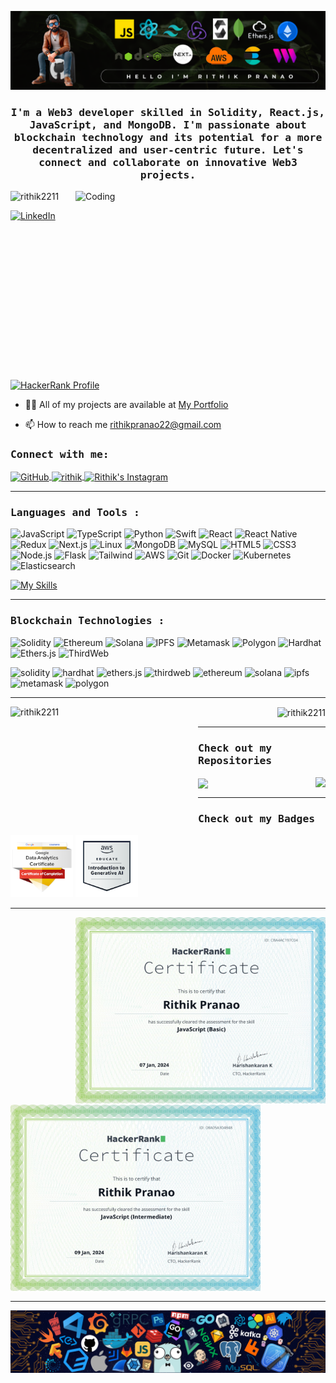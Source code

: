 [![MasterHead](/assests/banner1.png)](https://www.linkedin.com/in/rithik-pranao-61221b18b/)

<h3 align="center"><b><samp>I'm a Web3 developer skilled in Solidity, React.js, JavaScript, and MongoDB. I'm passionate about blockchain technology and its potential for a more decentralized and user-centric future. Let's connect and collaborate on innovative Web3 projects.</samp></b></h3>

<img align="right" alt="Coding" width="400" height="300" src="https://media.giphy.com/media/f3iwJFOVOwuy7K6FFw/giphy.gif">

<p align="left"> <img src="https://komarev.com/ghpvc/?username=rithik2211&label=Profile%20views&color=0e75b6&style=flat" alt="rithik2211" /> </p>

<p align="left">
  <a href="https://www.linkedin.com/in/rithik-pranao-61221b18b/" target="_blank">
    <img src="https://img.shields.io/badge/LinkedIn-Connect-blue?logo=linkedin&style=for-the-badge" alt="LinkedIn" height="30" />
  </a>
</p>

<p align="left">
 <a href="https://www.hackerrank.com/profile/rithikpranao22" target="_blank">
  <img align="center" src="https://img.shields.io/badge/HackerRank-Profile-green?logo=hackerrank&style=for-the-badge" alt="HackerRank Profile" height="30" />
</a>
</p>

- 👨‍💻 All of my projects are available at <a href="https://rithik2211.github.io/Rithik_Portfolio/" target="_blank"> My Portfolio </a>
  
- 📫 How to reach me rithikpranao22@gmail.com

<h3><b><samp>Connect with me:</samp></b></h3>
<p align="left">
<a href="https://github.com/Rithik2211" target="_blank">
  <img align="center" src="https://raw.githubusercontent.com/rahuldkjain/github-profile-readme-generator/master/src/images/icons/Social/github.svg" alt="GitHub" height="30" width="40" />
</a>
<a href="https://www.linkedin.com/in/rithik-pranao-61221b18b/" target="blank">
  <img align="center" src="https://raw.githubusercontent.com/rahuldkjain/github-profile-readme-generator/master/src/images/icons/Social/linked-in-alt.svg" alt="rithik" height="30" width="40" />
</a>
<a href="https://www.instagram.com/rithik_pranao_22/" target="_blank">
  <img align="center" src="https://raw.githubusercontent.com/rahuldkjain/github-profile-readme-generator/master/src/images/icons/Social/instagram.svg" alt="Rithik's Instagram" height="30" width="40" />
</a>
</p>

<hr>

<h3><b><samp>Languages and Tools :</samp></b></h3>

![JavaScript](https://img.shields.io/badge/JavaScript-F7DF1E?style=flat-square&logo=javascript&logoColor=black)
![TypeScript](https://img.shields.io/badge/TypeScript-3178C6?style=flat-square&logo=typescript&logoColor=white)
![Python](https://img.shields.io/badge/Python-3776AB?style=flat-square&logo=Python&logoColor=white)
![Swift](https://img.shields.io/badge/Swift-005571?style=flat-square&logo=swift&logoColor=white)
![React](https://img.shields.io/badge/React-61DAFB?style=flat-square&logo=react&logoColor=black)
![React Native](https://img.shields.io/badge/React%20Native-20232A?style=flat-square&logo=react&logoColor=61DAFB)
![Redux](https://img.shields.io/badge/Redux-764ABC?style=flat-square&logo=redux&logoColor=white)
![Next.js](https://img.shields.io/badge/Next.js-000000?style=flat-square&logo=next.js&logoColor=white)
![Linux](https://img.shields.io/badge/Linux-FCC624?style=flat-square&logo=linux&logoColor=black)
![MongoDB](https://img.shields.io/badge/MongoDB-47A248?style=flat-square&logo=mongodb&logoColor=white)
![MySQL](https://img.shields.io/badge/MySQL-4479A1?style=flat-square&logo=MySQL&logoColor=white)
![HTML5](https://img.shields.io/badge/HTML5-E34F26?style=flat-square&logo=HTML5&logoColor=white)
![CSS3](https://img.shields.io/badge/CSS3-1572B6?style=flat-square&logo=CSS3&logoColor=white)
![Node.js](https://img.shields.io/badge/Node.js-339933?style=flat-square&logo=node.js&logoColor=white)
![Flask](https://img.shields.io/badge/Flask-000000?style=flat-square&logo=flask&logoColor=white)
![Tailwind](https://img.shields.io/badge/Tailwind-06B6D4?style=flat-square&logo=tailwindcss&logoColor=white)
![AWS](https://img.shields.io/badge/AWS-232F3E?style=flat-square&logo=amazon-aws&logoColor=white)
![Git](https://img.shields.io/badge/Git-F05032?style=flat-square&logo=git&logoColor=white)
![Docker](https://img.shields.io/badge/Docker-2496ED?style=flat-square&logo=docker&logoColor=white)
![Kubernetes](https://img.shields.io/badge/Kubernetes-326CE5?style=flat-square&logo=kubernetes&logoColor=white)
![Elasticsearch](https://img.shields.io/badge/Elasticsearch-005571?style=flat-square&logo=elasticsearch&logoColor=white)

[![My Skills](https://skillicons.dev/icons?i=js,ts,py,swift,react,redux,nextjs,linux,mongodb,mysql,html,css,nodejs,flask,tailwind,aws,git,docker,kubernetes,elasticsearch)](https://skillicons.dev)
 
<hr>
    
<h3><b><samp>Blockchain Technologies :</samp></b></h3>

![Solidity](https://img.shields.io/badge/Solidity-363636?style=flat-square&logo=solidity&logoColor=white)
![Ethereum](https://img.shields.io/badge/Ethereum-3C3C3D?style=flat-square&logo=ethereum&logoColor=white)
![Solana](https://img.shields.io/badge/Solana-9945FF?style=flat-square&logo=solana&logoColor=white)
![IPFS](https://img.shields.io/badge/IPFS-65C2CB?style=flat-square&logo=ipfs&logoColor=white)
![Metamask](https://img.shields.io/badge/MetaMask-FF9E00?style=flat-square&logo=metamask&logoColor=white)
![Polygon](https://img.shields.io/badge/Polygon-8247E5?style=flat-square&logo=polygon&logoColor=white)
![Hardhat](https://img.shields.io/badge/Hardhat-FFF100?style=flat-square&logo=hardhat&logoColor=black)
![Ethers.js](https://img.shields.io/badge/Ethers.js-24478f?style=flat-square&logo=javascript&logoColor=white)
![ThirdWeb](https://img.shields.io/badge/ThirdWeb-8C309B?style=flat-square&logo=thirdweb&logoColor=white)

<span>
  <img src="https://skillicons.dev/icons?i=solidity" alt="solidity" width="50"/>
  <img src="https://seeklogo.com/images/H/hardhat-logo-888739EBB4-seeklogo.com.png" alt="hardhat" width="50"/>
  <img src="https://seeklogo.com/images/E/ethers-logo-D5B86204D8-seeklogo.com.png" alt="ethers.js" width="50"/>
  <img src="https://seeklogo.com/images/T/thirdweb-logo-A5219DC0EE-seeklogo.com.png" alt="thirdweb" width="100"/>
  <img src="https://seeklogo.com/images/E/ethereum-logo-EC6CDBA45B-seeklogo.com.png" alt="ethereum" width="50"/>
  <img src="https://seeklogo.com/images/S/solana-sol-logo-12828AD23D-seeklogo.com.png" alt="solana" width="50"/>
  <img src="https://seeklogo.com/images/I/ipfs-logo-986C769021-seeklogo.com.png" alt="ipfs" width="50"/>
  <img src="https://seeklogo.com/images/M/metamask-logo-09EDE53DBD-seeklogo.com.png" alt="metamask" width="50"/>
  <img src="https://seeklogo.com/images/P/polygon-matic-logo-1DFDA3A3A8-seeklogo.com.png" alt="polygon" width="50"/>
</span>

<hr>

<p align="left">
  <img align="left" src="https://github-readme-stats.vercel.app/api/top-langs?username=rithik2211&show_icons=false&locale=en&layout=compact" alt="rithik2211" 
    width="300" height="200" />
</p>

<p align="right">
  <img align="center" src="https://github-readme-stats.vercel.app/api?username=rithik2211&show_icons=true&locale=en&count_private=true&theme=tokyonight" alt="rithik2211" width="400" height="200" />
</p>

<hr> 
  
<h3><b><samp>Check out my Repositories</samp></b></h3>

<span>
  <a href="https://github.com/Rithik2211/eco-sync-main">
    <img align="right" src="https://github-readme-stats.vercel.app/api/pin/?username=Rithik2211&repo=eco-sync-main" />
  </a>
  <a href="https://github.com/Rithik2211/Promptora-ai-marketplace">
    <img align="center" src="https://github-readme-stats.vercel.app/api/pin/?username=Rithik2211&repo=Promptora-ai-marketplace" />
  </a>
</span>

<hr> 
  
<h3><b><samp>Check out my Badges</samp></b></h3>

<span>
  <img width="100" src="/assests/google-data-analytics-professional-certificate.2.png" alt="analytics">
  <img width="100" src="/assests/aws-educate-introduction-to-generative-ai.png" alt="genAI">
</span>
  
<hr>

<span>
  <img width="400" height="300" src="/assests/basic.jpg" align="right">
</span>
<span>
  <img width="400" height="300" src="/assests/intermediate.jpg" align="center">
</span>

<hr>

![](/assests/footer.png)


